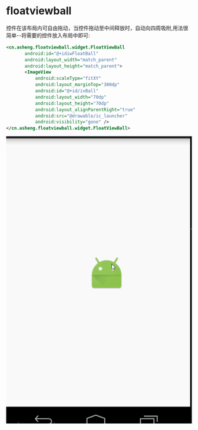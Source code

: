 # floatviewball
控件在该布局内可自由拖动，当控件拖动至中间释放时，自动向四周吸附,用法很简单--将需要的控件放入布局中即可:
 ```xml
 <cn.asheng.floatviewball.widget.FloatViewBall
        android:id="@+idiwFloatBall"
        android:layout_width="match_parent"
        android:layout_height="match_parent">
        <ImageView
            android:scaleType="fitXY"
            android:layout_marginTop="300dp"
            android:id="@+id/ivBall"
            android:layout_width="70dp"
            android:layout_height="70dp"
            android:layout_alignParentRight="true"
            android:src="@drawable/ic_launcher"
            android:visibility="gone" />   
 </cn.asheng.floatviewball.widget.FloatViewBall>
```


![图片描述](https://github.com/494293346/floatviewball/blob/master/image/1.gif)

